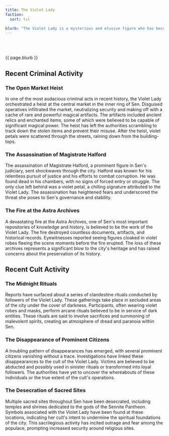 ```yaml
---
title: The Violet Lady
faction:
  sort: tvl

blurb: "The Violet Lady is a mysterious and elusive figure who has become synonymous with criminal and cult activity in the Celestial City of Sen. Her presence is shrouded in secrecy, and she operates from the shadows, leaving behind only traces of her influence and the fear that follows in her wake. Despite extensive efforts by law enforcement and various factions within Sen, the true identity of the Violet Lady remains unknown, making her one of the most enigmatic and dangerous threats the city has ever faced."
---
```


<h1 id="overview" style="visibility: hidden; margin: 0px; padding: 0px;">Overview</h1>

{{ page.blurb }}

<!--more-->

## Recent Criminal Activity

### The Open Market Heist

In one of the most audacious criminal acts in recent history, the Violet Lady orchestrated a heist at the central market in the inner ring of Sen. Disguised operatives infiltrated the market, neutralizing security and making off with a cache of rare and powerful magical artifacts. The artifacts included ancient relics and enchanted items, some of which were believed to be capable of significant magical power. The heist has left the authorities scrambling to track down the stolen items and prevent their misuse. After the heist, violet petals were scattered through the streets, raining down from the building-tops.

### The Assassination of Magistrate Halford

The assassination of Magistrate Halford, a prominent figure in Sen's judiciary, sent shockwaves through the city. Halford was known for his relentless pursuit of justice and his efforts to combat corruption. He was found dead in his chambers, with no signs of forced entry or struggle. The only clue left behind was a violet petal, a chilling signature attributed to the Violet Lady. The assassination has heightened fears and underscored the threat she poses to Sen's governance and stability.

### The Fire at the Astra Archives

A devastating fire at the Astra Archives, one of Sen's most important repositories of knowledge and history, is believed to be the work of the Violet Lady. The fire destroyed countless documents, artifacts, and historical records. Eyewitnesses reported seeing figures cloaked in violet robes fleeing the scene moments before the fire erupted. The loss of these archives represents a significant blow to the city's heritage and has raised concerns about the preservation of its history.

## Recent Cult Activity

### The Midnight Rituals

Reports have surfaced about a series of clandestine rituals conducted by followers of the Violet Lady. These gatherings take place in secluded areas of the city under the cover of darkness. Participants, often wearing violet robes and masks, perform arcane rituals believed to be in service of dark entities. These rituals are said to involve sacrifices and summoning of malevolent spirits, creating an atmosphere of dread and paranoia within Sen.

### The Disappearance of Prominent Citizens

A troubling pattern of disappearances has emerged, with several prominent citizens vanishing without a trace. Investigations have linked these disappearances to the cult of the Violet Lady. Victims are believed to be abducted and possibly used in sinister rituals or transformed into loyal followers. The authorities have yet to uncover the whereabouts of these individuals or the true extent of the cult's operations.

### The Desecration of Sacred Sites

Multiple sacred sites throughout Sen have been desecrated, including temples and shrines dedicated to the gods of the Sennite Pantheon. Symbols associated with the Violet Lady have been found at these locations, indicating her cult's intent to undermine the spiritual foundations of the city. This sacrilegious activity has incited outrage and fear among the populace, prompting increased security around religious sites.